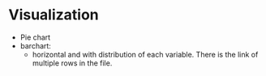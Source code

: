 # Visualization

* Pie chart
* barchart: 
  * horizontal and with distribution of each variable. There is the link of multiple rows in the file.
